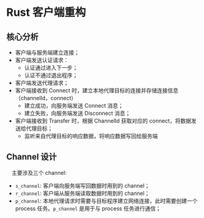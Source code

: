 # Rust 客户端重构

## 核心分析

- 客户端与服务端建立连接；
- 客户端发送认证请求：
  - 认证通过进入下一步；
  - 认证不通过退出程序；
- 客户端发送代理请求；
- 客户端接收到 Connect 时，建立本地代理目标的连接并存储连接信息（channelId，connect）
  - 建立成功，向服务端发送 Connect 消息；
  - 建立失败，向服务端发送 Disconnect 消息；
- 客户端接收到 Transfer 时，根据 ChannelId 获取对应的 connect，将数据发送给代理目标；
  - 监听来自代理目标的响应数据，将响应数据写回给服务端

## Channel 设计

&emsp;主要涉及三个 channel:

- `s_channel`: 客户端向服务端写回数据时用到的 channel；
- `r_channel`: 客户端从服务端读取数据时用到的 channel；
- `p_channel`: 本地代理请求时需要与目标程序建立网络连接，此时需要创建一个 process 任务。`p_channel` 是用于与 process 任务进行通信；
